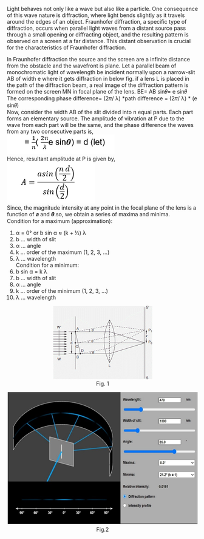 
Light behaves not only like a wave but also like a particle. One consequence of this wave nature is diffraction, where light bends slightly as it travels around the edges of an object. Fraunhofer diffraction, a specific type of diffraction, occurs when parallel light waves from a distant source pass through a small opening or diffracting object, and the resulting pattern is observed on a screen at a far distance. This distant observation is crucial for the characteristics of Fraunhofer diffraction.

In Fraunhofer diffraction the source and the screen are a infinite distance from the obstacle and the wavefront is plane. Let a parallel beam of monochromatic light of wavelength be incident normally upon a narrow-slit AB of width e where it gets diffraction in below fig. if a lens L is placed in the path of the diffraction beam, a real image of the diffraction pattern is formed on the screen MN in focal plane of the lens. BE= AB sin𝜃= e sin𝜃 <br />
The corresponding phase difference= (2𝜋/ λ) *path difference 
      = (2𝜋/ λ) * (e sin𝜃) <br />
Now, consider the width AB of the slit divided into n equal parts. Each part forms an elementary source. The amplitude of vibration at P due to the wave from each part will be the same, and the phase difference the waves from any two consecutive parts is, 
![image1](images/image1.png)<br />
Hence, resultant amplitude at P is given by, <br />
![image2](images/image2.png)<br />
Since, the magnitude intensity at any point in the focal plane of the lens is a function of 𝒂 and 𝜽.so, we obtain a series of maxima and minima. <br />
Condition for a maximum (approximation):<br />
1. α = 0°   or   b sin α  ≈  (k + ½) λ <br />
2. b ... width of slit<br />
3. α ... angle<br />
4. k ... order of the maximum (1, 2, 3, ...)<br />
5. λ ... wavelength<br />
Condition for a minimum:<br />
1. b sin α  =  k λ<br />
2. b ... width of slit<br />
3. α ... angle<br />
4. k ... order of the minimum (1, 2, 3, ...)<br />
5. λ ... wavelength<br />
<div align="center">

![image3](images/image3.png)<br />
Fig. 1
</div>

<div align="center">

![image4](images/image4.jpg)<br />
Fig.2 
</div>